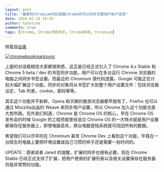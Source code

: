 ```yaml
---
layout: post
title: "最新的Chromium代码透露Chrome将可以同步完整用户帐户信息"
date: 2010-02-18 19:34
author: hydotcom
comments: true
tags: [Chrome, Chrome书签同步, Chrome新闻, Chromium]
---
```

转载自[谷奥](http://www.google.org.cn/posts/full-user-profile-sync-coming-to-google-chrome.html)

<a href="http://img.chromi.org/2010/02/chromebookmarksync.png">![](http://img.chromi.org/2010/02/chromebookmarksync.png "chromebookmarksync")</a>

上面的对话框相信大家都很熟悉，这正是已经正式引入了 Chrome 4.x Stable 和 Chrome 5 beta / dev 的书签同步功能，用户可以在多台运行 Chrome 浏览器的电脑之间同步书签设置。而最近的 Chromium  源代码透露，Google 可能正在计划大幅扩展这个功能，同步的对象将从书签扩大到整个用户设置文件：包括浏览器设定，Tab 列表，cookie，密码等等。
<!--more-->
其实这个功能并不新鲜，Opera 和天朝的傲游浏览器都早就有了，Firefox 也可以通过 Mozzilia出品的 Weave 来同步用户设置，所以 Chrome 加入这个功能也是大势所趋。另外我们知道，Chrome 是 Chrome OS 的核心，早在 Chrome OS 发布会的时候 Google 的工程师就曾经说过 Chrome OS 的一大特点就是用户设置都保存在服务器上，即使电脑丢失，换台电脑登陆系统就可找回所有的数据。

希望我们可以尽早的在 Chromium 甚至 Chrome Dev 上看到这个功能，毕竟在一台陌生的电脑上要把环境设置成自己习惯的样子还是需要一些时间的。

UPDATE：感谢读者 Jared 的提醒，扩展的同步也很有必要。现在 Chrome Stable 已经正式支持了扩展，把用户使用的扩展列表以及相关设置保存在服务器将是非常赞的功能。
